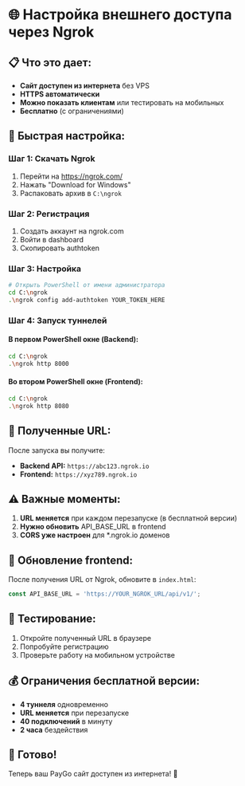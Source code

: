 # 🌐 Настройка внешнего доступа через Ngrok

## 📋 Что это дает:
- **Сайт доступен из интернета** без VPS
- **HTTPS автоматически** 
- **Можно показать клиентам** или тестировать на мобильных
- **Бесплатно** (с ограничениями)

## 🚀 Быстрая настройка:

### Шаг 1: Скачать Ngrok
1. Перейти на https://ngrok.com/
2. Нажать "Download for Windows"
3. Распаковать архив в `C:\ngrok`

### Шаг 2: Регистрация
1. Создать аккаунт на ngrok.com
2. Войти в dashboard
3. Скопировать authtoken

### Шаг 3: Настройка
```bash
# Открыть PowerShell от имени администратора
cd C:\ngrok
.\ngrok config add-authtoken YOUR_TOKEN_HERE
```

### Шаг 4: Запуск туннелей

#### В первом PowerShell окне (Backend):
```bash
cd C:\ngrok
.\ngrok http 8000
```

#### Во втором PowerShell окне (Frontend):
```bash
cd C:\ngrok
.\ngrok http 8080
```

## 🔗 Полученные URL:

После запуска вы получите:
- **Backend API:** `https://abc123.ngrok.io`
- **Frontend:** `https://xyz789.ngrok.io`

## ⚠️ Важные моменты:

1. **URL меняется** при каждом перезапуске (в бесплатной версии)
2. **Нужно обновить** API_BASE_URL в frontend
3. **CORS уже настроен** для *.ngrok.io доменов

## 🔧 Обновление frontend:

После получения URL от Ngrok, обновите в `index.html`:

```javascript
const API_BASE_URL = 'https://YOUR_NGROK_URL/api/v1/';
```

## 📱 Тестирование:

1. Откройте полученный URL в браузере
2. Попробуйте регистрацию
3. Проверьте работу на мобильном устройстве

## 💰 Ограничения бесплатной версии:

- **4 туннеля** одновременно
- **URL меняется** при перезапуске
- **40 подключений** в минуту
- **2 часа** бездействия

## 🚀 Готово!

Теперь ваш PayGo сайт доступен из интернета! 🎉

